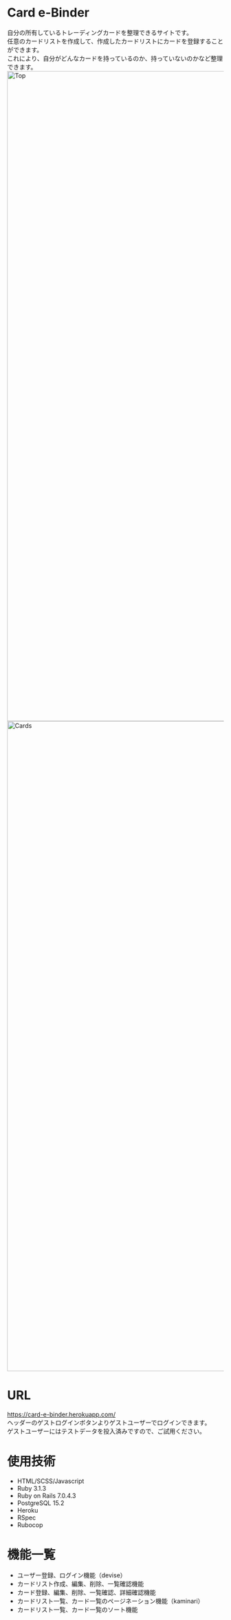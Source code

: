 # Card e-Binder

自分の所有しているトレーディングカードを整理できるサイトです。<br>
任意のカードリストを作成して、作成したカードリストにカードを登録することができます。<br>
これにより、自分がどんなカードを持っているのか、持っていないのかなど整理できます。
<img width="1512" alt="Top" src="https://user-images.githubusercontent.com/75765095/234252339-6c21b46b-8e74-4139-aa62-bdde68891452.png">
<img width="1512" alt="Cards" src="https://user-images.githubusercontent.com/75765095/234252409-eb6fd057-81ba-4595-86f2-707d78d85357.png">

# URL
https://card-e-binder.herokuapp.com/<br>
ヘッダーのゲストログインボタンよりゲストユーザーでログインできます。<br>
ゲストユーザーにはテストデータを投入済みですので、ご試用ください。

# 使用技術
- HTML/SCSS/Javascript
- Ruby 3.1.3
- Ruby on Rails 7.0.4.3
- PostgreSQL 15.2
- Heroku
- RSpec
- Rubocop

# 機能一覧
- ユーザー登録、ログイン機能（devise）
- カードリスト作成、編集、削除、一覧確認機能
- カード登録、編集、削除、一覧確認、詳細確認機能
- カードリスト一覧、カード一覧のページネーション機能（kaminari）
- カードリスト一覧、カード一覧のソート機能
